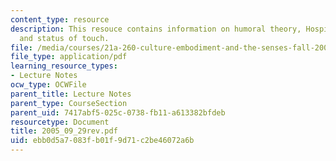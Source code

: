 ```yaml
---
content_type: resource
description: This resouce contains information on humoral theory, Hospital discourse,
  and status of touch.
file: /media/courses/21a-260-culture-embodiment-and-the-senses-fall-2005/ebb0d5a7083fb01f9d71c2be46072a6b_2005_09_29rev.pdf
file_type: application/pdf
learning_resource_types:
- Lecture Notes
ocw_type: OCWFile
parent_title: Lecture Notes
parent_type: CourseSection
parent_uid: 7417abf5-025c-0738-fb11-a613382bfdeb
resourcetype: Document
title: 2005_09_29rev.pdf
uid: ebb0d5a7-083f-b01f-9d71-c2be46072a6b
---
```

